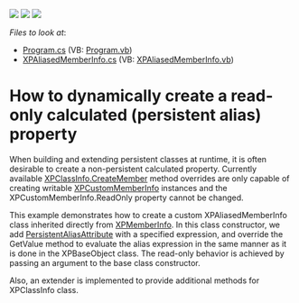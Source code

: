 <!-- default badges list -->
![](https://img.shields.io/endpoint?url=https://codecentral.devexpress.com/api/v1/VersionRange/128585826/19.2.7%2B)
[![](https://img.shields.io/badge/Open_in_DevExpress_Support_Center-FF7200?style=flat-square&logo=DevExpress&logoColor=white)](https://supportcenter.devexpress.com/ticket/details/E3473)
[![](https://img.shields.io/badge/📖_How_to_use_DevExpress_Examples-e9f6fc?style=flat-square)](https://docs.devexpress.com/GeneralInformation/403183)
<!-- default badges end -->
<!-- default file list -->
*Files to look at*:

* [Program.cs](./CS/ConsoleApplication17/Program.cs) (VB: [Program.vb](./VB/ConsoleApplication17/Program.vb))
* [XPAliasedMemberInfo.cs](./CS/ConsoleApplication17/XPAliasedMemberInfo.cs) (VB: [XPAliasedMemberInfo.vb](./VB/ConsoleApplication17/XPAliasedMemberInfo.vb))
<!-- default file list end -->
# How to dynamically create a read-only calculated (persistent alias) property


<p>When building and extending persistent classes at runtime, it is often desirable to create a non-persistent calculated property. Currently available <a href="https://documentation.devexpress.com/#CoreLibraries/DevExpressXpoMetadataXPClassInfo_CreateMembertopic">XPClassInfo.CreateMember</a> method overrides are only capable of creating writable <a href="https://documentation.devexpress.com/CoreLibraries/clsDevExpressXpoMetadataXPCustomMemberInfotopic.aspx">XPCustomMemberInfo</a> instances and the XPCustomMemberInfo.ReadOnly property cannot be changed.</p>
<p>This example demonstrates how to create a custom XPAliasedMemberInfo class inherited directly from <a href="https://documentation.devexpress.com/CoreLibraries/clsDevExpressXpoMetadataXPMemberInfotopic.aspx">XPMemberInfo</a>. In this class constructor, we add <a href="https://documentation.devexpress.com/CoreLibraries/clsDevExpressXpoPersistentAliasAttributetopic.aspx">PersistentAliasAttribute</a> with a specified expression, and override the GetValue method to evaluate the alias expression in the same manner as it is done in the XPBaseObject class. The read-only behavior is achieved by passing an argument to the base class constructor.</p>
<p>Also, an extender is implemented to provide additional methods for XPClassInfo class.</p>
<p> </p>

<br/>


